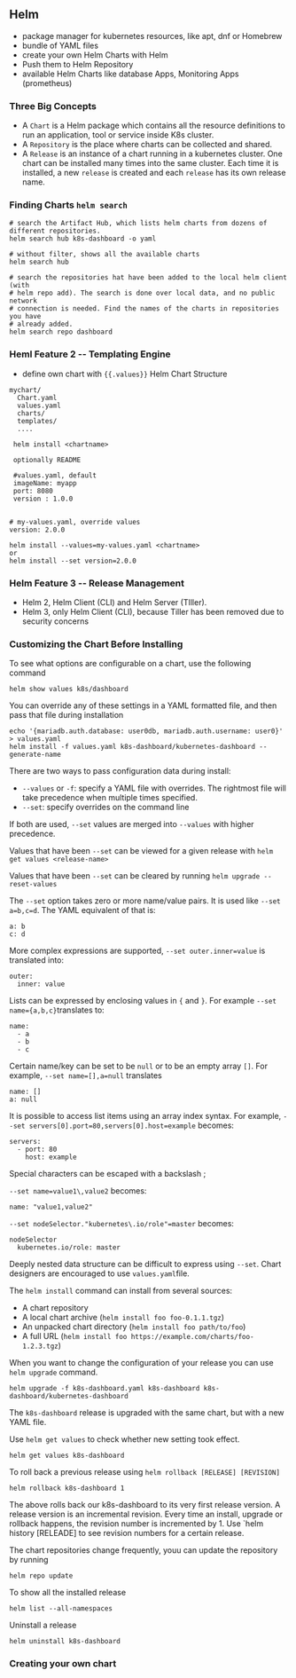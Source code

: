 ## Helm
- package manager for kubernetes resources, like apt, dnf or Homebrew
- bundle of YAML files
- create your own Helm Charts with Helm
- Push them to Helm Repository
- available Helm Charts like database Apps, Monitoring Apps (prometheus)

### Three Big Concepts
- A `Chart` is a Helm package which contains all the resource definitions to run an application, tool or service inside K8s cluster.
- A `Repository` is the place where charts can be collected and shared.
- A `Release` is an instance of a chart running in a kubernetes cluster. One chart can be installed many times into the same cluster. Each time it is installed, a new `release` is created and each `release` has its own release name.

### Finding Charts `helm search`
```
# search the Artifact Hub, which lists helm charts from dozens of different repositories.
helm search hub k8s-dashboard -o yaml

# without filter, shows all the available charts
helm search hub

# search the repositories hat have been added to the local helm client (with
# helm repo add). The search is done over local data, and no public network
# connection is needed. Find the names of the charts in repositories you have
# already added.
helm search repo dashboard 
```

### Heml Feature 2 -- Templating Engine
- define own chart with `{{.values}}`
  Helm Chart Structure
```
mychart/
  Chart.yaml
  values.yaml
  charts/
  templates/
  ....
 
 helm install <chartname>
 
 optionally README 
 
 #values.yaml, default
 imageName: myapp
 port: 8080
 version : 1.0.0
 
 
# my-values.yaml, override values
version: 2.0.0

helm install --values=my-values.yaml <chartname>
or
helm install --set version=2.0.0
```

### Helm Feature 3 -- Release Management
- Helm 2, Helm Client (CLI) and Helm Server (TIller).
- Helm 3, only Helm Client (CLI), because Tiller has been removed due to security concerns

### Customizing the Chart Before Installing
To see what options are configurable on a chart, use the following command
```
helm show values k8s/dashboard
```

You can override any of these settings in a YAML formatted file, and then pass that file during installation
```
echo '{mariadb.auth.database: user0db, mariadb.auth.username: user0}' > values.yaml
helm install -f values.yaml k8s-dashboard/kubernetes-dashboard --generate-name
```

There are two ways to pass configuration data during install:
- `--values` or `-f`: specify a YAML file with overrides. The rightmost file will take precedence when multiple times
  specified.
- `--set`: specify overrides on the command line

If both are used, `--set` values are merged into `--values` with higher precedence.

Values that have been `--set` can be viewed for a given release with `helm get values <release-name>`

Values that have been `--set` can be cleared by running `helm upgrade --reset-values`

The `--set` option takes zero or more name/value pairs. It is used like `--set a=b,c=d`. The YAML equivalent of
that is:
```
a: b
c: d
```
More complex expressions are supported, `--set outer.inner=value` is translated into:
```
outer:
  inner: value
```

Lists can be expressed by enclosing values in `{` and `}`. For example
`--set name={a,b,c}`translates to:
```
name:
  - a
  - b
  - c
```

Certain name/key can be set to be `null` or to be an empty array `[]`.
For example, `--set name=[],a=null` translates
```
name: []
a: null
```

It is possible to access list items using an array index syntax. For example,
`--set servers[0].port=80,servers[0].host=example` becomes:
```
servers:
  - port: 80
    host: example
```

Special characters can be escaped with a backslash \;

`--set name=value1\,value2` becomes:
```
name: "value1,value2"
```

`--set nodeSelector."kubernetes\.io/role"=master` becomes:
```
nodeSelector
  kubernetes.io/role: master
```

Deeply nested data structure can be difficult to express using `--set`. Chart designers are encouraged to use `values.yaml`file.

The `helm install` command can install from several sources:
- A chart repository
- A local chart archive (`helm install foo foo-0.1.1.tgz`)
- An unpacked chart directory (`helm install foo path/to/foo`)
- A full URL (`helm install foo https://example.com/charts/foo-1.2.3.tgz`)

When you want to change the configuration of your release you can use `helm upgrade` command.
```
helm upgrade -f k8s-dashboard.yaml k8s-dashboard k8s-dashboard/kubernetes-dashboard
```
The `k8s-dashboard` release is upgraded with the same chart, but with a new YAML file.

Use `helm get values` to check whether new setting took effect.
```
helm get values k8s-dashboard
```

To roll back a previous release using `helm rollback [RELEASE] [REVISION]`
```
helm rollback k8s-dashboard 1
```
The above rolls back our k8s-dashboard to its very first release version. A release version is an incremental revision. Every time an install, upgrade or rollback happens, the revision number is incremented by 1. Use `helm history [RELEADE] to see revision numbers for a certain release.

The chart repositories change frequently, youu can update the repository by running
```
helm repo update
```

To show all the installed release
```
helm list --all-namespaces
```

Uninstall a release
```
helm uninstall k8s-dashboard
```

### Creating your own chart